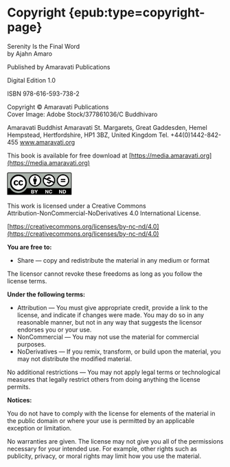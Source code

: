 # Copyright {epub:type=copyright-page}

Serenity Is the Final Word  
by Ajahn Amaro

Published by Amaravati Publications

Digital Edition 1.0

ISBN 978-616-593-738-2

Copyright © Amaravati Publications  
Cover Image: Adobe Stock/377861036/C Buddhivaro

Amaravati Buddhist Amaravati
St. Margarets, Great Gaddesden, Hemel Hempstead,
Hertfordshire, HP1 3BZ, United Kingdom
Tel. +44(0)1442-842-455
www.amaravati.org

This book is available for free download at [https://media.amaravati.org](https://media.amaravati.org)

![](assets/by-nc-nd.png)

This work is licensed under a Creative Commons  
Attribution-NonCommercial-NoDerivatives 4.0 International License.

[https://creativecommons.org/licenses/by-nc-nd/4.0](https://creativecommons.org/licenses/by-nc-nd/4.0)

**You are free to:**

- Share — copy and redistribute the material in any medium or format

The licensor cannot revoke these freedoms as long as you follow the license terms.

**Under the following terms:**

- Attribution — You must give appropriate credit, provide a link to the license, and indicate if changes were made. You may do so in any reasonable manner, but not in any way that suggests the licensor endorses you or your use.
- NonCommercial — You may not use the material for commercial purposes.
- NoDerivatives — If you remix, transform, or build upon the material, you may not distribute the modified material.

No additional restrictions — You may not apply legal terms or technological measures that legally restrict others from doing anything the license permits.

**Notices:**

You do not have to comply with the license for elements of the material in the public domain or where your use is permitted by an applicable exception or limitation.

No warranties are given. The license may not give you all of the permissions necessary for your intended use. For example, other rights such as publicity, privacy, or moral rights may limit how you use the material.
